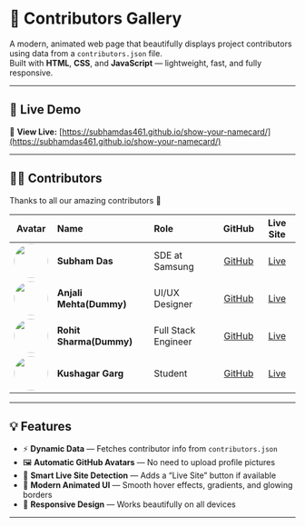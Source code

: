 # 🌟 Contributors Gallery

A modern, animated web page that beautifully displays project contributors using data from a `contributors.json` file.  
Built with **HTML**, **CSS**, and **JavaScript** — lightweight, fast, and fully responsive.

---

## 🚀 Live Demo

🔗 **View Live:** [https://subhamdas461.github.io/show-your-namecard/](https://subhamdas461.github.io/show-your-namecard/)

---

## 🧑‍💻 Contributors

Thanks to all our amazing contributors 💚

<!-- CONTRIBUTORS-START -->

| Avatar | Name | Role | GitHub | Live Site |
|:--:|:--|:--|:--:|:--:|
| <img src="https://github.com/subhamdas461.png" width="60" height="60" style="border-radius:50%;"> | **Subham Das** | SDE at Samsung | [GitHub](https://github.com/subhamdas461) | [Live](https://subhamdas461.github.io/) |
| <img src="https://github.com/anjalimehta.png" width="60" height="60" style="border-radius:50%;"> | **Anjali Mehta(Dummy)** | UI/UX Designer | [GitHub](https://github.com/anjalimehta) | [Live](https://anjalimehta.github.io/) |
| <img src="https://github.com/rohitsharma.png" width="60" height="60" style="border-radius:50%;"> | **Rohit Sharma(Dummy)** | Full Stack Engineer | [GitHub](https://github.com/rohitsharma) | [Live](https://rohitsharma.github.io/) |
| <img src="https://github.com/Dreamstick9.png" width="60" height="60" style="border-radius:50%;"> | **Kushagar Garg** | Student | [GitHub](https://github.com/Dreamstick9) | [Live](https://Dreamstick9.github.io/) |
<!-- CONTRIBUTORS-END -->

---

## 💡 Features

-   ⚡ **Dynamic Data** — Fetches contributor info from `contributors.json`
-   🖼️ **Automatic GitHub Avatars** — No need to upload profile pictures
-   🧠 **Smart Live Site Detection** — Adds a “Live Site” button if available
-   💫 **Modern Animated UI** — Smooth hover effects, gradients, and glowing borders
-   📱 **Responsive Design** — Works beautifully on all devices

---
